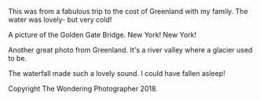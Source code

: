 This was from a fabulous trip to the cost of Greenland with my family. The water was lovely- but very cold!

A picture of the Golden Gate Bridge. New York! New York!

Another great photo from Greenland. It's a river valley where a glacier used to be.

The waterfall made such a lovely sound. I could have fallen asleep!

Copyright The Wondering Photographer 2018.
